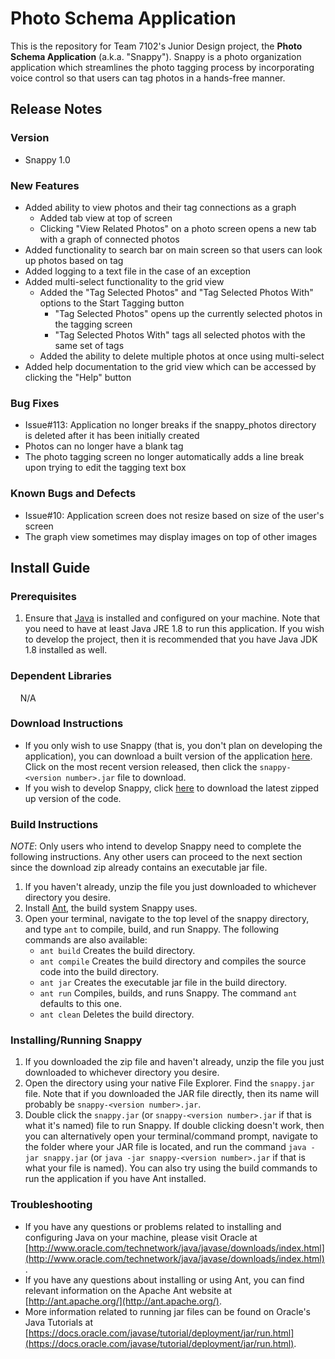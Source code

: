 # Photo Schema Application

This is the repository for Team 7102's Junior Design project, the **Photo Schema Application** (a.k.a. "Snappy"). Snappy is a photo organization application which streamlines the photo tagging process by incorporating voice control so that users can tag photos in a hands-free manner.

## Release Notes
### Version
* Snappy 1.0
### New Features
* Added ability to view photos and their tag connections as a graph
  * Added tab view at top of screen
  * Clicking "View Related Photos" on a photo screen opens a new tab with a graph of connected photos
* Added functionality to search bar on main screen so that users can look up photos based on tag
* Added logging to a text file in the case of an exception
* Added multi-select functionality to the grid view
  * Added the "Tag Selected Photos" and "Tag Selected Photos With" options to the Start Tagging button
    * "Tag Selected Photos" opens up the currently selected photos in the tagging screen
    * "Tag Selected Photos With" tags all selected photos with the same set of tags
  * Added the ability to delete multiple photos at once using multi-select
* Added help documentation to the grid view which can be accessed by clicking the "Help" button
### Bug Fixes
* Issue#113: Application no longer breaks if the snappy_photos directory is deleted after it has been initially created
* Photos can no longer have a blank tag
* The photo tagging screen no longer automatically adds a line break upon trying to edit the tagging text box
### Known Bugs and Defects
* Issue#10: Application screen does not resize based on size of the user's screen
* The graph view sometimes may display images on top of other images

## Install Guide
### Prerequisites
1. Ensure that [Java](http://www.oracle.com/technetwork/java/javase/downloads/index.html) is installed and configured on your machine. Note that you need to have at least Java JRE 1.8 to run this application. If you wish to develop the project, then it is recommended that you have Java JDK 1.8 installed as well.
### Dependent Libraries
&nbsp;&nbsp;&nbsp;&nbsp;N/A
### Download Instructions
* If you only wish to use Snappy (that is, you don't plan on developing the application), you can download a built version of the application [here](https://github.com/kylepelton/snappy/releases). Click on the most recent version released, then click the `snappy-<version number>.jar` file to download. 
* If you wish to develop Snappy, click [here](https://github.com/kylepelton/snappy/archive/master.zip) to download the latest zipped up version of the code.
### Build Instructions
*NOTE*: Only users who intend to develop Snappy need to complete the following instructions. Any other users can proceed to the next section since the download zip already contains an executable jar file.
1. If you haven't already, unzip the file you just downloaded to whichever directory you desire.
2. Install [Ant](http://ant.apache.org/), the build system Snappy uses.
3. Open your terminal, navigate to the top level of the snappy directory, and type `ant` to compile, build, and run Snappy. The following commands are also available:
    * `ant build` Creates the build directory.
    * `ant compile` Creates the build directory and compiles the source code into the build directory.
    * `ant jar` Creates the executable jar file in the build directory.
    * `ant run` Compiles, builds, and runs Snappy. The command `ant` defaults to this one.
    * `ant clean` Deletes the build directory.
### Installing/Running Snappy
1. If you downloaded the zip file and haven't already, unzip the file you just downloaded to whichever directory you desire.
2. Open the directory using your native File Explorer. Find the `snappy.jar` file. Note that if you downloaded the JAR file directly, then its name will probably be `snappy-<version number>.jar`.
3. Double click the `snappy.jar` (or `snappy-<version number>.jar` if that is what it's named) file to run Snappy. If double clicking doesn't work, then you can alternatively open your terminal/command prompt, navigate to the folder where your JAR file is located, and run the command `java -jar snappy.jar` (or `java -jar snappy-<version number>.jar` if that is what your file is named). You can also try using the build commands to run the application if you have Ant installed.
### Troubleshooting
* If you have any questions or problems related to installing and configuring Java on your machine, please visit Oracle at [http://www.oracle.com/technetwork/java/javase/downloads/index.html](http://www.oracle.com/technetwork/java/javase/downloads/index.html).
* If you have any questions about installing or using Ant, you can find relevant information on the Apache Ant website at [http://ant.apache.org/](http://ant.apache.org/).
* More information related to running jar files can be found on Oracle's Java Tutorials at [https://docs.oracle.com/javase/tutorial/deployment/jar/run.html](https://docs.oracle.com/javase/tutorial/deployment/jar/run.html).
